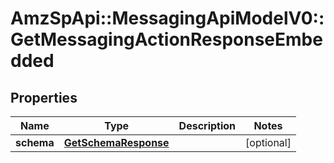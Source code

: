 # AmzSpApi::MessagingApiModelV0::GetMessagingActionResponseEmbedded

## Properties
Name | Type | Description | Notes
------------ | ------------- | ------------- | -------------
**schema** | [**GetSchemaResponse**](GetSchemaResponse.md) |  | [optional] 

